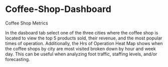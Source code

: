 # Coffee-Shop-Dashboard
Coffee Shop Metrics

In the dasboard tab select one of the three cities where the coffee shop is located to view the top 5 products sold, their revenue, and the most popular times of operation.
Additionally, the Hrs of Operation Heat Map shows when the coffee shops by city are most visited broken down by hour and week day. This can be useful when analyzing foot traffic, staffing levels, and/or forecasting.
